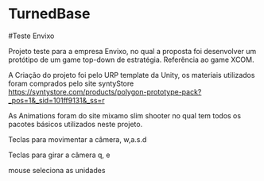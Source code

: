 # TurnedBase

#Teste Envixo


Projeto teste para a empresa Envixo, no qual a proposta foi desenvolver um protótipo de um game top-down de estratégia. Referência ao game XCOM.  

A Criação do projeto foi pelo URP template da Unity, os materiais utilizados foram comprados 
pelo site syntyStore https://syntystore.com/products/polygon-prototype-pack?_pos=1&_sid=101ff9131&_ss=r

As Animations foram do site mixamo slim shooter no qual tem todos os pacotes básicos utilizados neste projeto.

Teclas para movimentar a câmera, w,a.s.d

Teclas para girar a câmera q, e

mouse seleciona as unidades  
